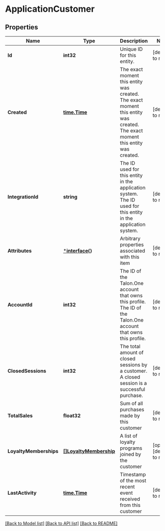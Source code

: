 # ApplicationCustomer

## Properties
Name | Type | Description | Notes
------------ | ------------- | ------------- | -------------
**Id** | **int32** | Unique ID for this entity. | [default to null]
**Created** | [**time.Time**](time.Time.md) | The exact moment this entity was created. The exact moment this entity was created. The exact moment this entity was created. | [default to null]
**IntegrationId** | **string** | The ID used for this entity in the application system. The ID used for this entity in the application system. | [default to null]
**Attributes** | [***interface{}**](interface{}.md) | Arbitrary properties associated with this item | [default to null]
**AccountId** | **int32** | The ID of the Talon.One account that owns this profile. The ID of the Talon.One account that owns this profile. | [default to null]
**ClosedSessions** | **int32** | The total amount of closed sessions by a customer. A closed session is a successful purchase. | [default to null]
**TotalSales** | **float32** | Sum of all purchases made by this customer | [default to null]
**LoyaltyMemberships** | [**[]LoyaltyMembership**](LoyaltyMembership.md) | A list of loyalty programs joined by the customer | [optional] [default to null]
**LastActivity** | [**time.Time**](time.Time.md) | Timestamp of the most recent event received from this customer | [default to null]

[[Back to Model list]](../README.md#documentation-for-models) [[Back to API list]](../README.md#documentation-for-api-endpoints) [[Back to README]](../README.md)


